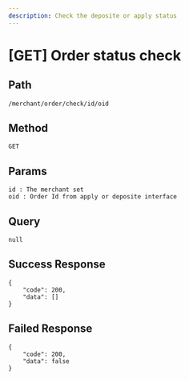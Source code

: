 ```yaml
---
description: Check the deposite or apply status
---
```


# \[GET] Order status check

## Path

```
/merchant/order/check/id/oid
```

## Method

```
GET
```

## Params

```
id : The merchant set
oid : Order Id from apply or deposite interface
```

## Query

```
null
```

## Success Response

```
{
    "code": 200,
    "data": []
}
```

## Failed Response

```
{
    "code": 200,
    "data": false
}
```

